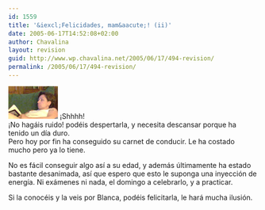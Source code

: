 ```yaml
---
id: 1559
title: '&iexcl;Felicidades, mam&aacute;! (ii)'
date: 2005-06-17T14:52:08+02:00
author: Chavalina
layout: revision
guid: http://www.wp.chavalina.net/2005/06/17/494-revision/
permalink: /2005/06/17/494-revision/
---
```

<img class="imgizqda" src="/imagenes/fotos/mama.jpg" alt="ZzZzZz" /> &iexcl;Shhhh!  
&iexcl;No hag&aacute;is ruido! pod&eacute;is despertarla, y necesita descansar porque ha tenido un d&iacute;a duro.  
Pero hoy por fin ha conseguido su carnet de conducir. Le ha costado mucho pero ya lo tiene.

No es f&aacute;cil conseguir algo as&iacute; a su edad, y adem&aacute;s &uacute;ltimamente ha estado bastante desanimada, as&iacute; que espero que esto le suponga una inyecci&oacute;n de energ&iacute;a. Ni ex&aacute;menes ni nada, el domingo a celebrarlo, y a practicar.

Si la conoc&eacute;is y la veis por Blanca, pod&eacute;is felicitarla, le har&aacute; mucha ilusi&oacute;n.